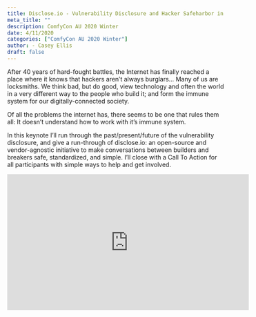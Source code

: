 ```yaml
---
title: Disclose.io - Vulnerability Disclosure and Hacker Safeharbor in 2020
meta_title: ""
description: ComfyCon AU 2020 Winter
date: 4/11/2020
categories: ["ComfyCon AU 2020 Winter"]
author: - Casey Ellis
draft: false
---
```

After 40 years of hard-fought battles, the Internet has finally reached a place where it knows that hackers aren’t always burglars… Many of us are locksmiths. We think bad, but do good, view technology and often the world in a very different way to the people who build it; and form the immune system for our digitally-connected society.

Of all the problems the internet has, there seems to be one that rules them all: It doesn’t understand how to work with it’s immune system. 

In this keynote I’ll run through the past/present/future of the vulnerability disclosure, and give a run-through of disclose.io: an open-source and vendor-agnostic initiative to make conversations between builders and breakers safe, standardized, and simple. I’ll close with a Call To Action for all participants with simple ways to help and get involved.

<iframe width="560" height="315" src="https://www.youtube.com/embed/fisyZKn71PA?si=C41ZZxC0_8aKLLdh" title="YouTube video player" frameborder="0" allow="accelerometer; autoplay; clipboard-write; encrypted-media; gyroscope; picture-in-picture; web-share" allowfullscreen></iframe>